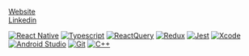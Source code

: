 [Website](https://nhcorrea.com/)  
[Linkedin](https://www.linkedin.com/in/nhcorrea/)


[![React Native](https://img.shields.io/badge/React%20native-18181B?style=flat-square&logo=React)](https://reactnative.dev/)
[![Typescript](https://img.shields.io/badge/Typescript-18181B?style=flat-square&logo=TypeScript)](https://www.typescriptlang.org/)
[![ReactQuery](https://img.shields.io/badge/ReactQuery-18181B?style=flat-square&logo=reactquery&logoColor=FF4154)](https://tanstack.com/query/latest)
[![Redux](https://img.shields.io/badge/Redux-18181B?style=flat-square&logo=redux&logoColor=764ABC)](https://redux.js.org/)
[![Jest](https://img.shields.io/badge/Jest-18181B?style=flat-square&logo=jest&logoColor=C21325)](https://jestjs.io/)
[![Xcode](https://img.shields.io/badge/Xcode-18181B?style=flat-square&logo=Xcode&logoColor=147EFB)](https://developer.apple.com/xcode/)
[![Android Studio](https://img.shields.io/badge/Android%20Studio-18181B?style=flat-square&logo=AndroidStudio&logoColor=3DDC84)](https://developer.android.com/studio)
[![Git](https://img.shields.io/badge/Git-18181B?style=flat-square&logo=Git)](https://git-scm.com/)
[![C++](https://img.shields.io/badge/C++-18181B?style=flat-square&logo=cplusplus&logoColor=00599C)](https://developer.android.com/studio)
<div align=center>

<!-- ###### Every day, it gets a little easier. But you gotta do it every day. That's the hard part. -->
</div>
